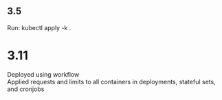 ## 3.5
Run: kubectl apply -k .

# 3.11
Deployed using workflow <br />
Applied requests and limits to all containers in deployments, stateful sets, and cronjobs
